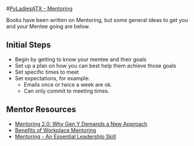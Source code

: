 #[PyLadiesATX - Mentoring](../README.md)

Books have been written on Mentoring, but some general ideas to get you and your Mentee going are below. 

## Initial Steps

* Begin by getting to know your mentee and their goals
* Set up a plan on how you can best help them achieve those goals
* Set specific times to meet 
* Set expectations, for example:
	- Emails once or twice a week are ok. 
	- Can only commit to meeting times.

## Mentor Resources

* [Mentoring 2.0: Why Gen Y Demands a New Approach](https://www.mindflash.com/blog/2011/07/mentoring-2-0-why-gen-y-demands-a-new-approach/)
* [Benefits of Workplace Mentoring](http://www.mentorscout.com/benefits-of-workplace-mentoring.cfm)
* [Mentoring - An Essential Leadership Skill](https://www.mindtools.com/pages/article/newCDV_70.htm)